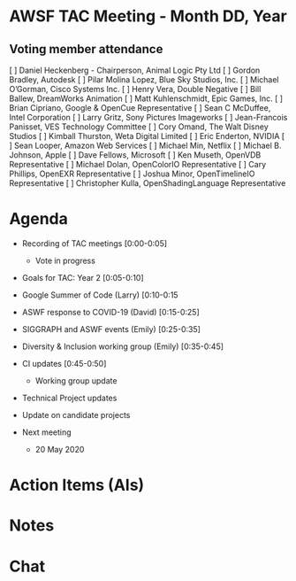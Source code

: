 # AWSF TAC Meeting - Month DD, Year

## Voting member attendance

[ ] Daniel Heckenberg - Chairperson, Animal Logic Pty Ltd
[ ] Gordon Bradley, Autodesk
[ ] Pilar Molina Lopez, Blue Sky Studios, Inc.
[ ] Michael O’Gorman, Cisco Systems Inc.
[ ] Henry Vera, Double Negative
[ ] Bill Ballew, DreamWorks Animation
[ ] Matt Kuhlenschmidt, Epic Games, Inc.
[ ] Brian Cipriano, Google & OpenCue Representative
[ ] Sean C McDuffee, Intel Corporation
[ ] Larry Gritz, Sony Pictures Imageworks
[ ] Jean-Francois Panisset, VES Technology Committee
[ ] Cory Omand, The Walt Disney Studios
[ ] Kimball Thurston, Weta Digital Limited
[ ] Eric Enderton, NVIDIA
[ ] Sean Looper, Amazon Web Services
[ ] Michael Min, Netflix
[ ] Michael B. Johnson, Apple
[ ] Dave Fellows, Microsoft
[ ] Ken Museth, OpenVDB Representative
[ ] Michael Dolan, OpenColorIO Representative
[ ] Cary Phillips, OpenEXR Representative
[ ] Joshua Minor, OpenTimelineIO Representative
[ ] Christopher Kulla, OpenShadingLanguage Representative

# Agenda

- Recording of TAC meetings [0:00-0:05]
  - Vote in progress

- Goals for TAC: Year 2 [0:05-0:10]

- Google Summer of Code (Larry) [0:10-0:15

- ASWF response to COVID-19 (David) [0:15-0:25]

- SIGGRAPH and ASWF events (Emily) [0:25-0:35]

- Diversity & Inclusion working group (Emily) [0:35-0:45]

- CI updates [0:45-0:50]
  - Working group update

- Technical Project updates


- Update on candidate projects

- Next meeting
  - 20 May 2020

# Action Items (AIs)

# Notes

# Chat

